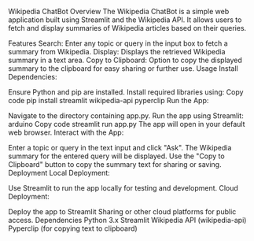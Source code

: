 Wikipedia ChatBot
Overview
The Wikipedia ChatBot is a simple web application built using Streamlit and the Wikipedia API. It allows users to fetch and display summaries of Wikipedia articles based on their queries.

Features
Search: Enter any topic or query in the input box to fetch a summary from Wikipedia.
Display: Displays the retrieved Wikipedia summary in a text area.
Copy to Clipboard: Option to copy the displayed summary to the clipboard for easy sharing or further use.
Usage
Install Dependencies:

Ensure Python and pip are installed.
Install required libraries using:
Copy code
pip install streamlit wikipedia-api pyperclip
Run the App:

Navigate to the directory containing app.py.
Run the app using Streamlit:
arduino
Copy code
streamlit run app.py
The app will open in your default web browser.
Interact with the App:

Enter a topic or query in the text input and click "Ask".
The Wikipedia summary for the entered query will be displayed.
Use the "Copy to Clipboard" button to copy the summary text for sharing or saving.
Deployment
Local Deployment:

Use Streamlit to run the app locally for testing and development.
Cloud Deployment:

Deploy the app to Streamlit Sharing or other cloud platforms for public access.
Dependencies
Python 3.x
Streamlit
Wikipedia API (wikipedia-api)
Pyperclip (for copying text to clipboard)
